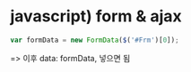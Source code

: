 # javascript) form & ajax



```javascript
var formData = new FormData($('#Frm')[0]);
```

=> 이후 data: formData, 넣으면 됨